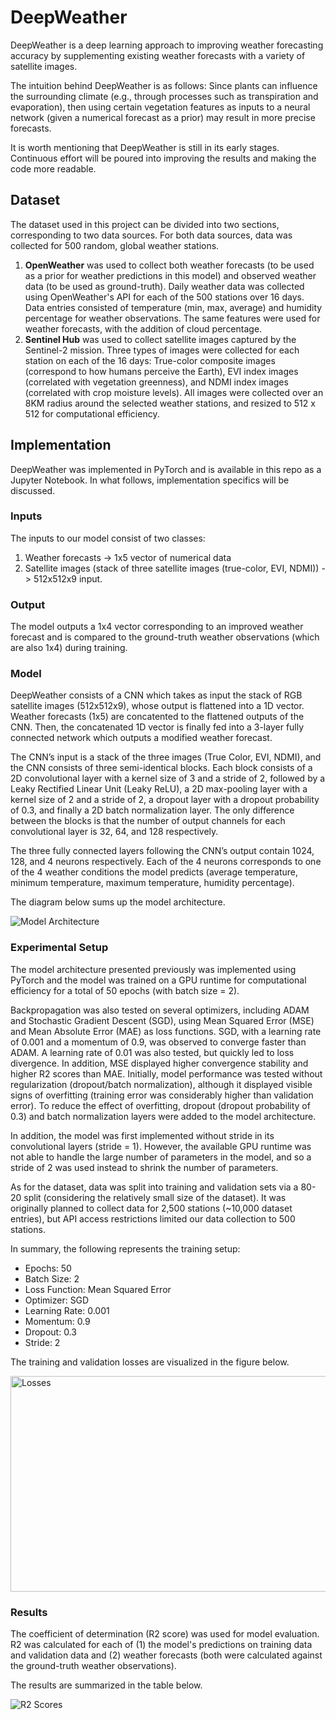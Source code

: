 # DeepWeather

DeepWeather is a deep learning approach to improving weather forecasting accuracy by supplementing existing weather forecasts with a variety of satellite images.

The intuition behind DeepWeather is as follows: Since plants can influence the surrounding climate (e.g., through processes such as transpiration and evaporation), then using certain vegetation features as inputs to a neural network (given a numerical forecast as a prior) may result in more precise forecasts. 

It is worth mentioning that DeepWeather is still in its early stages. Continuous effort will be poured into improving the results and making the code more readable.

## Dataset

The dataset used in this project can be divided into two sections, corresponding to two data sources. For both data sources, data was collected for 500 random, global weather stations.

1) **OpenWeather** was used to collect both weather forecasts (to be used as a prior for weather predictions in this model) and observed weather data (to be used as ground-truth). Daily weather data was collected using OpenWeather's API for each of the 500 stations over 16 days. Data entries consisted of temperature (min, max, average) and humidity percentage for weather observations. The same features were used for weather forecasts, with the addition of cloud percentage.
2) **Sentinel Hub** was used to collect satellite images captured by the Sentinel-2 mission. Three types of images were collected for each station on each of the 16 days: True-color composite images (correspond to how humans perceive the Earth), EVI index images (correlated with vegetation greenness), and NDMI index images (correlated with crop moisture levels). All images were collected over an 8KM radius around the selected weather stations, and resized to 512 x 512 for computational efficiency.

## Implementation

DeepWeather was implemented in PyTorch and is available in this repo as a Jupyter Notebook. In what follows, implementation specifics will be discussed.

### Inputs

The inputs to our model consist of two classes:
1) Weather forecasts -> 1x5 vector of numerical data
2) Satellite images (stack of three satellite images (true-color, EVI, NDMI)) -> 512x512x9 input.

### Output

The model outputs a 1x4 vector corresponding to an improved weather forecast and is compared to the ground-truth weather observations (which are also 1x4) during training.

### Model

DeepWeather consists of a CNN which takes as input the stack of RGB satellite images (512x512x9), whose output is flattened into a 1D vector. Weather forecasts (1x5) are concatented to the flattened outputs of the CNN. Then, the concatenated 1D vector is finally fed into a 3-layer fully connected network which outputs a modified weather forecast.

The CNN’s input is a stack of the three images (True Color, EVI, NDMI), and the CNN consists of three semi-identical blocks. Each block consists of a 2D convolutional layer with a kernel size of 3 and a stride of 2, followed by a Leaky Rectified Linear Unit (Leaky ReLU), a 2D max-pooling layer with a kernel size of 2 and a stride of 2, a dropout layer with a dropout probability of 0.3, and finally a 2D batch normalization layer. The only difference between the blocks is that the number of output channels for each convolutional layer is 32, 64, and 128 respectively.

The three fully connected layers following the CNN’s output contain 1024, 128, and 4 neurons respectively. Each of the 4 neurons corresponds to one of the 4 weather conditions the model predicts (average temperature, minimum temperature, maximum temperature, humidity percentage).

The diagram below sums up the model architecture.

![Model Architecture](https://i.ibb.co/kHTxGz1/Deep-Weather.jpg)


### Experimental Setup

The model architecture presented previously was implemented using PyTorch and the model was trained on a GPU runtime for computational efficiency for a total of 50 epochs (with batch size = 2).

Backpropagation was also tested on several optimizers, including ADAM and Stochastic Gradient Descent (SGD), using Mean Squared Error (MSE) and Mean Absolute Error (MAE) as loss functions. SGD, with a learning rate of 0.001 and a momentum of 0.9, was observed to converge faster than ADAM. A learning rate of 0.01 was also tested, but quickly led to loss divergence. In addition, MSE displayed higher convergence stability and higher R2 scores than MAE. Initially, model performance was tested without regularization (dropout/batch normalization), although it displayed visible signs of overfitting (training error was considerably higher than validation error). To reduce the effect of overfitting, dropout (dropout probability of 0.3) and batch normalization layers were added to the model architecture.

In addition, the model was first implemented without stride in its convolutional layers (stride = 1). However, the available GPU runtime was not able to handle the large number of parameters in the model, and so a stride of 2 was used instead to shrink the number of parameters.

As for the dataset, data was split into training and validation sets via a 80-20 split (considering the relatively small size of the dataset). It was originally planned to collect data for 2,500 stations (~10,000 dataset entries), but API access restrictions limited our data collection to 500 stations.

In summary, the following represents the training setup:

- Epochs: 50
- Batch Size: 2
- Loss Function: Mean Squared Error
- Optimizer: SGD
- Learning Rate: 0.001
- Momentum: 0.9
- Dropout: 0.3
- Stride: 2

The training and validation losses are visualized in the figure below.

<img src="https://i.ibb.co/r2ZHRtV/plot.png" alt="Losses" width="512" height="345">

### Results

The coefficient of determination (R2 score) was used for model evaluation. R2 was calculated for each of (1) the model's predictions on training data and validation data and (2) weather forecasts (both were calculated against the ground-truth weather observations).

The results are summarized in the table below.

![R2 Scores](https://i.ibb.co/C7c5CHN/r2.png)
